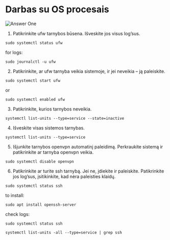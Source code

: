 # Darbas su OS procesais

![Answer One](./images/answer1.png)


1.  Patikrinkite ufw tarnybos būsena. Išveskite jos visus log’sus.
   
```
sudo systemctl status ufw
```

for logs:

```
sudo journalctl -u ufw
```

2.  Patikrinkite, ar ufw tarnyba veikia sistemoje, ir jei neveikia – ją paleiskite.
   
```
sudo systemctl start ufw
```

or

```
sudo systemctl enabled ufw
```

3. Patikrinkite, kurios tarnybos neveikia.
   
```
systemctl list-units --type=service --state=inactive
```

4. Išveskite visas sistemos tarnybas.

```
systemctl list-units --type=service
```

5. Išjunkite tarnybos openvpn automatinį paleidimą. Perkraukite sistemą ir patikrinkite ar tarnyba openvpn veikia.

```
sudo systemctl disable openvpn
```

6. Patikrinkite ar turite ssh tarnybą. Jei ne, įdiekite ir paleiskite. Patikrinkite jos log’sus, įsitikinkite, kad nėra paleisties klaidų.

```
sudo systemctl status ssh
```

to install:
```
sudo apt install openssh-server
```

check logs:
```
sudo systemctl status ssh
```

```
systemctl list-units -all --type=service | grep ssh
```